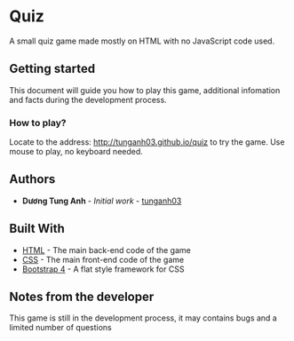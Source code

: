 # Quiz

A small quiz game made mostly on HTML with no JavaScript code used.

## Getting started

This document will guide you how to play this game, additional infomation and facts during the development process.

### How to play?

Locate to the address: http://tunganh03.github.io/quiz to try the game. Use mouse to play, no keyboard needed.

## Authors

* **Dương Tung Anh** - *Initial work* - [tunganh03](https://github.com/tunganh03)

## Built With

* [HTML](https://vi.wikipedia.org/wiki/HTML) - The main back-end code of the game
* [CSS](https://vi.wikipedia.org/wiki/CSS) - The main front-end code of the game
* [Bootstrap 4](https://en.wikipedia.org/wiki/Bootstrap_(front-end_framework)) - A flat style framework for CSS

## Notes from the developer

This game is still in the development process, it may contains bugs and a limited number of questions
